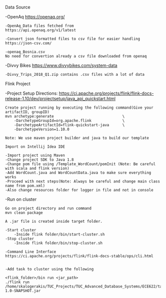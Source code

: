 Data Source

-OpenAq
	https://openaq.org/

	-OpenAq_Data files fetched from
	https://api.openaq.org/v1/latest

	-Convert json formatted files to csv file for easier handling
	https://json-csv.com/

	-openaq_Bosnia.csv
	No need for convertion already a csv file downloaded from openaq


-Divvy Bikes
	https://www.divvybikes.com/system-data
	
	-Divvy_Trips_2018_Q1.zip contains .csv files with a lot of data


Flink Project

-Project Setup
	Directions: https://ci.apache.org/projects/flink/flink-docs-release-1.10/dev/projectsetup/java_api_quickstart.html

	Create project running by executing the following command(Give your artifactID, groupID)
	mvn archetype:generate                               \
      	-DarchetypeGroupId=org.apache.flink              \
      	-DarchetypeArtifactId=flink-quickstart-java      \
      	-DarchetypeVersion=1.10.0
	
	Note: We use maven project builder and java to build our template

	Import on Intellij Idea IDE
	
	-Import project using Maven
	-Change project SDK to Java 1.8
	-Change pom file using /Template_WordCount/pomInit (Note: Be careful with scala and flink version)
	-Add WordCount.java and WordCountData.java to make sure everything works
	-Proceed with next steps(Note: Always be careful and change main class name from pom.xml)
	-Also change resources folder for logger in file and not in console

-Run on cluster

	Go on project directory and run command
	mvn clean package

	A .jar file is created inside target folder.

	-Start cluster
		-Inside flink folder/bin/start-cluster.sh
	-Stop cluster
		-Inside flink folder/bin/stop-cluster.sh

	-Command Line Interface
	https://ci.apache.org/projects/flink/flink-docs-stable/ops/cli.html

		
	-Add task to cluster using the following

	<flink_folder>/bin run <jar_path>
	./flink run /home/skalogerakis/TUC_Projects/TUC_Advanced_Database_Systems/ECE622/target/ECE622-1.0-SNAPSHOT.jar






